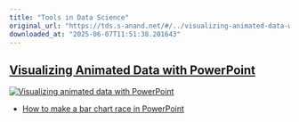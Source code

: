 ```yaml
---
title: "Tools in Data Science"
original_url: "https://tds.s-anand.net/#/../visualizing-animated-data-with-powerpoint?id=visualizing-animated-data-with-powerpoint"
downloaded_at: "2025-06-07T11:51:38.201643"
---
```


[Visualizing Animated Data with PowerPoint](#/../visualizing-animated-data-with-powerpoint?id=visualizing-animated-data-with-powerpoint)
----------------------------------------------------------------------------------------------------------------------------------------

[![Visualizing animated data with PowerPoint](https://i.ytimg.com/vi_webp/umHlPDFVWr0/sddefault.webp)](https://youtu.be/umHlPDFVWr0)

* [How to make a bar chart race in PowerPoint](https://blog.gramener.com/bar-chart-race-in-powerpoint/)